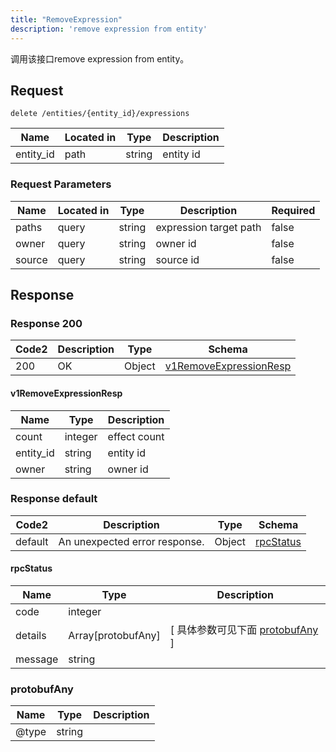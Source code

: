 ```yaml
---
title: "RemoveExpression"
description: 'remove expression from entity'
---
```



调用该接口remove expression from entity。



## Request


```
delete /entities/{entity_id}/expressions
```



| Name | Located in | Type | Description | 
| ---- | ---------- | ----------- | ----------- | 
| entity_id | path | string | entity id |  



###  Request Parameters

| Name | Located in | Type | Description |  Required |
| ---- | ---------- | ----------- | ----------- |  ---- |
| paths | query | string | expression target path |  false |
| owner | query | string | owner id |  false |
| source | query | string | source id |  false |



## Response



### Response  200

 
| Code2 | Description | Type | Schema |
| ---- | ----------- | ------ | ------ |
| 200 | OK | Object | [v1RemoveExpressionResp](#v1RemoveExpressionResp) |

#### v1RemoveExpressionResp

| Name | Type | Description | 
| ---- | ---- | ----------- |     
| count | integer | effect count |      
| entity_id | string | entity id |      
| owner | string | owner id |   


  
     
   
     
   
     
 
 


 


### Response  default

 
| Code2 | Description | Type | Schema |
| ---- | ----------- | ------ | ------ |
| default | An unexpected error response. | Object | [rpcStatus](#rpcStatus) |

#### rpcStatus

| Name | Type | Description | 
| ---- | ---- | ----------- |     
| code | integer |  |          
| details | Array[protobufAny] |  [ 具体参数可见下面 [protobufAny](#protobufAny) ] |       
| message | string |  |   


  
     
   
       
         
### protobufAny
| Name | Type | Description | 
| ---- | ---- | ----------- |     
| @type | string |  |   


  
     
 
 


          
     
   
     
 
 


 


